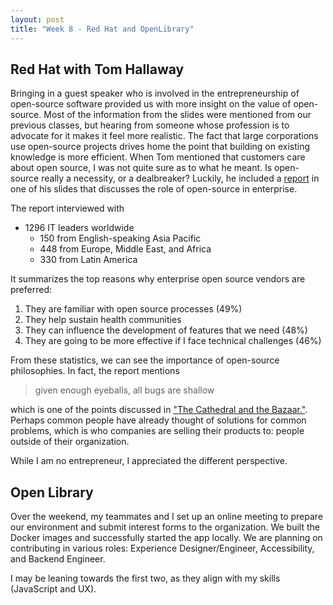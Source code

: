 ```yaml
---
layout: post
title: "Week 8 - Red Hat and OpenLibrary"
---
```


## Red Hat with Tom Hallaway 

Bringing in a guest speaker who is involved in the entrepreneurship of open-source software provided us with more insight on the value of open-source. Most of the information from the slides were mentioned from our previous classes, but hearing from someone whose profession is to advocate for it makes it feel more realistic. The fact that large corporations use open-source projects drives home the point that building on existing knowledge is more efficient. When Tom mentioned that customers care about open source, I was not quite sure as to what he meant. Is open-source really a necessity, or a dealbreaker? Luckily, he included a [report](https://www.redhat.com/en/resources/state-of-enterprise-open-source-report-2022) in one of his slides that discusses the role of open-source in enterprise. 

The report interviewed with 
* 1296 IT leaders worldwide
  - 150 from English-speaking Asia Pacific 
  - 448 from Europe, Middle East, and Africa 
  - 330 from Latin America

It summarizes the top reasons why enterprise open source vendors are preferred: 

1. They are familiar with open source processes (49%)
2. They help sustain health communities 
3. They can influence the development of features that we need (48%)
4. They are going to be more effective if I face technical challenges (46%)

From these statistics, we can see the importance of open-source philosophies. In fact, the report mentions 

> given enough eyeballs, all bugs are shallow 

which is one of the points discussed in ["The Cathedral and the Bazaar."](http://www.catb.org/~esr/writings/cathedral-bazaar/cathedral-bazaar/ar01s04.html). Perhaps common people have already thought of solutions for common problems, which is who companies are selling their products to: people outside of their organization.

While I am no entrepreneur, I appreciated the different perspective. 

## Open Library 

Over the weekend, my teammates and I set up an online meeting to prepare our environment and submit interest forms to the organization. We built the Docker images and successfully started the app locally. We are planning on contributing in various roles: Experience Designer/Engineer, Accessibility, and Backend Engineer. 

I may be leaning towards the first two, as they align with my skills (JavaScript and UX).